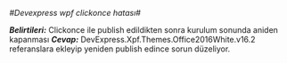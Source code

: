 *#Devexpress wpf clickonce hatası#*

*__Belirtileri:__*
Clickonce ile publish edildikten sonra kurulum sonunda aniden kapanması
*__Cevap:__*
DevExpress.Xpf.Themes.Office2016White.v16.2 referanslara ekleyip yeniden publish edince 
sorun düzeliyor.
